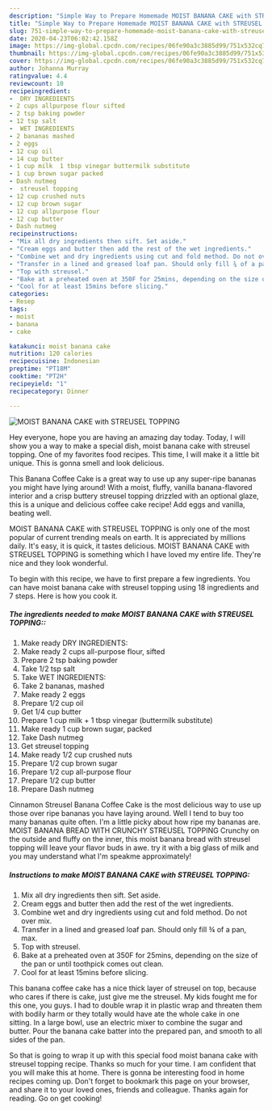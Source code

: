 ```yaml
---
description: "Simple Way to Prepare Homemade MOIST BANANA CAKE with STREUSEL TOPPING"
title: "Simple Way to Prepare Homemade MOIST BANANA CAKE with STREUSEL TOPPING"
slug: 751-simple-way-to-prepare-homemade-moist-banana-cake-with-streusel-topping
date: 2020-04-23T06:02:42.158Z
image: https://img-global.cpcdn.com/recipes/06fe90a3c3885d99/751x532cq70/moist-banana-cake-with-streusel-topping-recipe-main-photo.jpg
thumbnail: https://img-global.cpcdn.com/recipes/06fe90a3c3885d99/751x532cq70/moist-banana-cake-with-streusel-topping-recipe-main-photo.jpg
cover: https://img-global.cpcdn.com/recipes/06fe90a3c3885d99/751x532cq70/moist-banana-cake-with-streusel-topping-recipe-main-photo.jpg
author: Johanna Murray
ratingvalue: 4.4
reviewcount: 10
recipeingredient:
-  DRY INGREDIENTS
- 2 cups allpurpose flour sifted
- 2 tsp baking powder
- 12 tsp salt
-  WET INGREDIENTS
- 2 bananas mashed
- 2 eggs
- 12 cup oil
- 14 cup butter
- 1 cup milk  1 tbsp vinegar buttermilk substitute
- 1 cup brown sugar packed
- Dash nutmeg
-  streusel topping
- 12 cup crushed nuts
- 12 cup brown sugar
- 12 cup allpurpose flour
- 12 cup butter
- Dash nutmeg
recipeinstructions:
- "Mix all dry ingredients then sift. Set aside."
- "Cream eggs and butter then add the rest of the wet ingredients."
- "Combine wet and dry ingredients using cut and fold method. Do not over mix."
- "Transfer in a lined and greased loaf pan. Should only fill ¾ of a pan, max."
- "Top with streusel."
- "Bake at a preheated oven at 350F for 25mins, depending on the size of the pan or until toothpick comes out clean."
- "Cool for at least 15mins before slicing."
categories:
- Resep
tags:
- moist
- banana
- cake

katakunci: moist banana cake
nutrition: 120 calories
recipecuisine: Indonesian
preptime: "PT18M"
cooktime: "PT2H"
recipeyield: "1"
recipecategory: Dinner

---
```



![MOIST BANANA CAKE with STREUSEL TOPPING](https://img-global.cpcdn.com/recipes/06fe90a3c3885d99/751x532cq70/moist-banana-cake-with-streusel-topping-recipe-main-photo.jpg)

Hey everyone, hope you are having an amazing day today. Today, I will show you a way to make a special dish, moist banana cake with streusel topping. One of my favorites food recipes. This time, I will make it a little bit unique. This is gonna smell and look delicious.

This Banana Coffee Cake is a great way to use up any super-ripe bananas you might have lying around! With a moist, fluffy, vanilla banana-flavored interior and a crisp buttery streusel topping drizzled with an optional glaze, this is a unique and delicious coffee cake recipe! Add eggs and vanilla, beating well.

MOIST BANANA CAKE with STREUSEL TOPPING is only one of the most popular of current trending meals on earth. It is appreciated by millions daily. It's easy, it is quick, it tastes delicious. MOIST BANANA CAKE with STREUSEL TOPPING is something which I have loved my entire life. They're nice and they look wonderful.


To begin with this recipe, we have to first prepare a few ingredients. You can have moist banana cake with streusel topping using 18 ingredients and 7 steps. Here is how you cook it.

##### The ingredients needed to make MOIST BANANA CAKE with STREUSEL TOPPING::

1. Make ready  DRY INGREDIENTS:
1. Make ready 2 cups all-purpose flour, sifted
1. Prepare 2 tsp baking powder
1. Take 1/2 tsp salt
1. Take  WET INGREDIENTS:
1. Take 2 bananas, mashed
1. Make ready 2 eggs
1. Prepare 1/2 cup oil
1. Get 1/4 cup butter
1. Prepare 1 cup milk + 1 tbsp vinegar (buttermilk substitute)
1. Make ready 1 cup brown sugar, packed
1. Take Dash nutmeg
1. Get  streusel topping
1. Make ready 1/2 cup crushed nuts
1. Prepare 1/2 cup brown sugar
1. Prepare 1/2 cup all-purpose flour
1. Prepare 1/2 cup butter
1. Prepare Dash nutmeg


Cinnamon Streusel Banana Coffee Cake is the most delicious way to use up those over ripe bananas you have laying around. Well I tend to buy too many bananas quite often. I&#39;m a little picky about how ripe my bananas are. MOIST BANANA BREAD WITH CRUNCHY STREUSEL TOPPING Crunchy on the outside and fluffy on the inner, this moist banana bread with streusel topping will leave your flavor buds in awe. try it with a big glass of milk and you may understand what I&#39;m speakme approximately! 

##### Instructions to make MOIST BANANA CAKE with STREUSEL TOPPING:

1. Mix all dry ingredients then sift. Set aside.
1. Cream eggs and butter then add the rest of the wet ingredients.
1. Combine wet and dry ingredients using cut and fold method. Do not over mix.
1. Transfer in a lined and greased loaf pan. Should only fill ¾ of a pan, max.
1. Top with streusel.
1. Bake at a preheated oven at 350F for 25mins, depending on the size of the pan or until toothpick comes out clean.
1. Cool for at least 15mins before slicing.


This banana coffee cake has a nice thick layer of streusel on top, because who cares if there is cake, just give me the streusel. My kids fought me for this one, you guys. I had to double wrap it in plastic wrap and threaten them with bodily harm or they totally would have ate the whole cake in one sitting. In a large bowl, use an electric mixer to combine the sugar and butter. Pour the banana cake batter into the prepared pan, and smooth to all sides of the pan. 

So that is going to wrap it up with this special food moist banana cake with streusel topping recipe. Thanks so much for your time. I am confident that you will make this at home. There is gonna be interesting food in home recipes coming up. Don't forget to bookmark this page on your browser, and share it to your loved ones, friends and colleague. Thanks again for reading. Go on get cooking!
